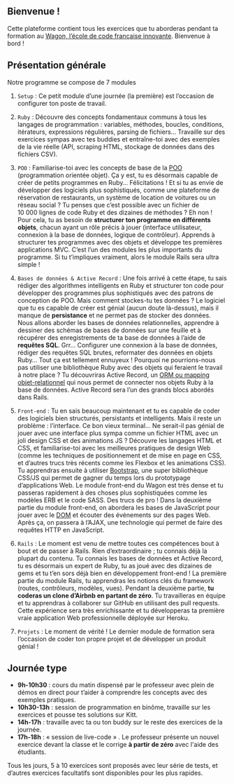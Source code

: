 ## Bienvenue !

Cette plateforme contient tous les exercices que tu aborderas pendant ta formation au [Wagon, l’école de code française innovante](http://www.lewagon.com). Bienvenue à bord !

## Présentation générale

Notre programme se compose de 7 modules

1.  `Setup` : Ce petit module d’une journée (la première) est l’occasion de configurer ton poste de travail.

2.  `Ruby` : Découvre des concepts fondamentaux communs à tous les langages de programmation : variables, méthodes, boucles, conditions, itérateurs, expressions régulières, parsing de fichiers… Travaille sur des exercices sympas avec tes buddies et entraîne-toi avec des exemples de la vie réelle (API, scraping HTML, stockage de données dans des fichiers CSV).

3.  `POO` : Familiarise-toi avec les concepts de base de la [POO](https://fr.wikipedia.org/wiki/Programmation_orient%C3%A9e_objet) (programmation orientée objet). Ça y est, tu es désormais capable de créer de petits programmes en Ruby… Félicitations ! Et si tu as envie de développer des logiciels plus sophistiqués, comme une plateforme de réservation de restaurants, un système de location de voitures ou un réseau social ? Tu penses que c’est possible avec un fichier de 10 000 lignes de code Ruby et des dizaines de méthodes ? Eh non ! Pour cela, tu as besoin de **structurer ton programme en différents objets**, chacun ayant un rôle précis à jouer (interface utilisateur, connexion à la base de données, logique de contrôleur). Apprends à structurer tes programmes avec des objets et développe tes premières applications MVC. C’est l’un des modules les plus importants du programme. Si tu t’impliques vraiment, alors le module Rails sera ultra simple !

4.  `Bases de données & Active Record` : Une fois arrivé à cette étape, tu sais rédiger des algorithmes intelligents en Ruby et structurer ton code pour développer des programmes plus sophistiqués avec des patrons de conception de POO. Mais comment stockes-tu tes données ? Le logiciel que tu es capable de créer est génial (aucun doute là-dessus), mais il manque de **persistance** et ne permet pas de stocker des données. Nous allons aborder les bases de données relationnelles, apprendre à dessiner des schémas de bases de données sur une feuille et à récupérer des enregistrements de ta base de données à l’aide de **requêtes SQL**. Grr… Configurer une connexion à la base de données, rédiger des requêtes SQL brutes, reformater des données en objets Ruby… Tout ça est tellement ennuyeux ! Pourquoi ne pourrions-nous pas utiliser une bibliothèque Ruby avec des objets qui feraient le travail à notre place ? Tu découvriras Active Record, un [ORM ou mapping objet-relationnel](https://fr.wikipedia.org/wiki/Mapping_objet-relationnel) qui nous permet de connecter nos objets Ruby à la base de données. Active Record sera l’un des grands blocs abordés dans Rails.

5.  `Front-end` : Tu en sais beaucoup maintenant et tu es capable de coder des logiciels bien structurés, persistants et intelligents. Mais il reste un problème : l’interface. Ce bon vieux terminal… Ne serait-il pas génial de jouer avec une interface plus sympa comme un fichier HTML avec un joli design CSS et des animations JS ? Découvre les langages HTML et CSS, et familiarise-toi avec les meilleures pratiques de design Web (comme les techniques de positionnement et de mise en page en CSS, et d’autres trucs très récents comme les Flexbox et les animations CSS). Tu apprendras ensuite à utiliser [Bootstrap](http://getbootstrap.com/), une super bibliothèque CSS/JS qui permet de gagner du temps lors du prototypage d’applications Web. Le module front-end du Wagon est très dense et tu passeras rapidement à des choses plus sophistiquées comme les modèles ERB et le code SASS. Des trucs de pro ! Dans la deuxième partie du module front-end, on abordera les bases de JavaScript pour jouer avec le [DOM](https://fr.wikipedia.org/wiki/Document_Object_Model) et écouter des événements sur des pages Web. Après ça, on passera à l’AJAX, une technologie qui permet de faire des requêtes HTTP en JavaScript.

6.  `Rails` : Le moment est venu de mettre toutes ces compétences bout à bout et de passer à Rails. Rien d’extraordinaire ; tu connais déjà la plupart du contenu. Tu connais les bases de données et Active Record, tu es désormais un expert de Ruby, tu as joué avec des dizaines de gems et tu t’en sors déjà bien en développement front-end ! La première partie du module Rails, tu apprendras les notions clés du framework (routes, contrôleurs, modèles, vues). Pendant la deuxième partie, **tu coderas un clone d’Airbnb en partant de zéro**. Tu travailleras en équipe et tu apprendras à collaborer sur GitHub en utilisant des pull requests. Cette expérience sera très enrichissante et tu développeras ta première vraie application Web professionnelle déployée sur Heroku.

7.  `Projets` : Le moment de vérité ! Le dernier module de formation sera l’occasion de coder ton propre projet et de développer un produit génial !

## Journée type

- **9h-10h30** : cours du matin dispensé par le professeur avec plein de démos en direct pour t’aider à comprendre les concepts avec des exemples pratiques.
- **10h30-13h** : session de programmation en binôme, travaille sur les exercices et pousse tes solutions sur Kitt.
- **14h-17h** : travaille avec ta ou ton buddy sur le reste des exercices de la journée.
- **17h-18h** : « session de live-code » . Le professeur présente un nouvel exercice devant la classe et le corrige **à partir de zéro** avec l'aide des étudiants.

Tous les jours, 5 à 10 exercices sont proposés avec leur série de tests, et d’autres exercices facultatifs sont disponibles pour les plus rapides.
